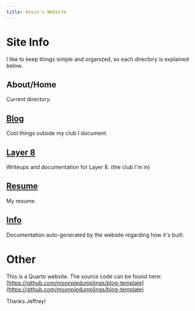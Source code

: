 ```yaml
---
title: Kevin's Website
---
```


# Site Info

I like to keep things simple and organized, so each directory is explained below.

## About/Home

Current directory.

## [Blog](https://yellowpluto.github.io/blog/)

Cool things outside my club I document.

## [Layer 8](https://yellowpluto.github.io/layer8/)

Writeups and documentation for Layer 8. (the club I'm in)

## [Resume](https://yellowpluto.github.io/resume/)

My resume.

## [Info](https://yellowpluto.github.io/info/)

Documentation auto-generated by the website regarding how it's built.



# Other 

This is a Quarto website. The source code can be found here:
[https://github.com/moonpiedumplings/blog-template](https://github.com/moonpiedumplings/blog-template)

Thanks Jeffrey!
